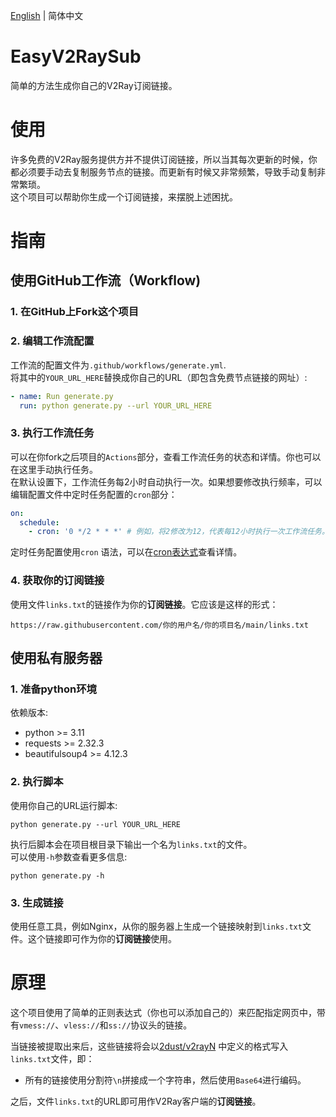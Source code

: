 [English](README.md) | 简体中文

# EasyV2RaySub

简单的方法生成你自己的V2Ray订阅链接。

# 使用

许多免费的V2Ray服务提供方并不提供订阅链接，所以当其每次更新的时候，你都必须要手动去复制服务节点的链接。而更新有时候又非常频繁，导致手动复制非常繁琐。\
这个项目可以帮助你生成一个订阅链接，来摆脱上述困扰。

# 指南

## 使用GitHub工作流（Workflow)

### 1. 在GitHub上Fork这个项目

### 2. 编辑工作流配置

工作流的配置文件为`.github/workflows/generate.yml`.\
将其中的`YOUR_URL_HERE`替换成你自己的URL（即包含免费节点链接的网址）:

```yaml
- name: Run generate.py
  run: python generate.py --url YOUR_URL_HERE
```

### 3. 执行工作流任务

可以在你fork之后项目的`Actions`部分，查看工作流任务的状态和详情。你也可以在这里手动执行任务。\
在默认设置下，工作流任务每2小时自动执行一次。如果想要修改执行频率，可以编辑配置文件中定时任务配置的`cron`部分：

```yaml
on:
  schedule:
    - cron: '0 */2 * * *' # 例如，将2修改为12，代表每12小时执行一次工作流任务。
```

定时任务配置使用`cron`
语法，可以在[cron表达式](https://baike.baidu.com/item/cron/10952601?fromModule=search-result_lemma-recommend#3)查看详情。

### 4. 获取你的订阅链接

使用文件`links.txt`的链接作为你的**订阅链接**。它应该是这样的形式：

```text
https://raw.githubusercontent.com/你的用户名/你的项目名/main/links.txt
```

## 使用私有服务器

### 1. 准备python环境

依赖版本:

- python >= 3.11
- requests >= 2.32.3
- beautifulsoup4 >= 4.12.3

### 2. 执行脚本

使用你自己的URL运行脚本:

```shell
python generate.py --url YOUR_URL_HERE
```

执行后脚本会在项目根目录下输出一个名为`links.txt`的文件。\
可以使用`-h`参数查看更多信息:

```shell
python generate.py -h
```

### 3. 生成链接

使用任意工具，例如Nginx，从你的服务器上生成一个链接映射到`links.txt`文件。这个链接即可作为你的**订阅链接**使用。

# 原理

这个项目使用了简单的正则表达式（你也可以添加自己的）来匹配指定网页中，带有`vmess://`、`vless://`和`ss://`协议头的链接。

当链接被提取出来后，这些链接将会以[2dust/v2rayN](https://github.com/2dust/v2rayN/wiki/%E8%AE%A2%E9%98%85%E5%8A%9F%E8%83%BD%E8%AF%B4%E6%98%8E)
中定义的格式写入`links.txt`文件，即：

- 所有的链接使用分割符`\n`拼接成一个字符串，然后使用`Base64`进行编码。

之后，文件`links.txt`的URL即可用作V2Ray客户端的**订阅链接**。
